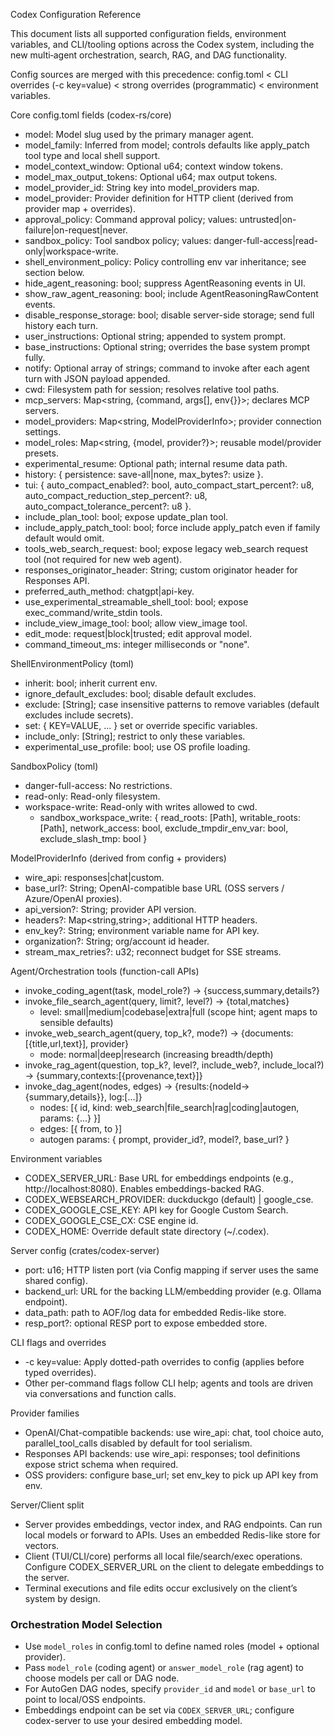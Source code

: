 Codex Configuration Reference

This document lists all supported configuration fields, environment variables, and CLI/tooling options across the Codex system, including the new multi‑agent orchestration, search, RAG, and DAG functionality.

Config sources are merged with this precedence: config.toml < CLI overrides (-c key=value) < strong overrides (programmatic) < environment variables.

Core config.toml fields (codex-rs/core)

- model: Model slug used by the primary manager agent.
- model_family: Inferred from model; controls defaults like apply_patch tool type and local shell support.
- model_context_window: Optional u64; context window tokens.
- model_max_output_tokens: Optional u64; max output tokens.
- model_provider_id: String key into model_providers map.
- model_provider: Provider definition for HTTP client (derived from provider map + overrides).
- approval_policy: Command approval policy; values: untrusted|on-failure|on-request|never.
- sandbox_policy: Tool sandbox policy; values: danger-full-access|read-only|workspace-write.
- shell_environment_policy: Policy controlling env var inheritance; see section below.
- hide_agent_reasoning: bool; suppress AgentReasoning events in UI.
- show_raw_agent_reasoning: bool; include AgentReasoningRawContent events.
- disable_response_storage: bool; disable server-side storage; send full history each turn.
- user_instructions: Optional string; appended to system prompt.
- base_instructions: Optional string; overrides the base system prompt fully.
- notify: Optional array of strings; command to invoke after each agent turn with JSON payload appended.
- cwd: Filesystem path for session; resolves relative tool paths.
- mcp_servers: Map<string, {command, args[], env{}}>; declares MCP servers.
- model_providers: Map<string, ModelProviderInfo>; provider connection settings.
- model_roles: Map<string, {model, provider?}>; reusable model/provider presets.
- experimental_resume: Optional path; internal resume data path.
- history: { persistence: save-all|none, max_bytes?: usize }.
- tui: { auto_compact_enabled?: bool, auto_compact_start_percent?: u8, auto_compact_reduction_step_percent?: u8, auto_compact_tolerance_percent?: u8 }.
- include_plan_tool: bool; expose update_plan tool.
- include_apply_patch_tool: bool; force include apply_patch even if family default would omit.
- tools_web_search_request: bool; expose legacy web_search request tool (not required for new web agent).
- responses_originator_header: String; custom originator header for Responses API.
- preferred_auth_method: chatgpt|api-key.
- use_experimental_streamable_shell_tool: bool; expose exec_command/write_stdin tools.
- include_view_image_tool: bool; allow view_image tool.
- edit_mode: request|block|trusted; edit approval model.
- command_timeout_ms: integer milliseconds or "none".

ShellEnvironmentPolicy (toml)

- inherit: bool; inherit current env.
- ignore_default_excludes: bool; disable default excludes.
- exclude: [String]; case insensitive patterns to remove variables (default excludes include secrets).
- set: { KEY=VALUE, ... } set or override specific variables.
- include_only: [String]; restrict to only these variables.
- experimental_use_profile: bool; use OS profile loading.

SandboxPolicy (toml)

- danger-full-access: No restrictions.
- read-only: Read-only filesystem.
- workspace-write: Read-only with writes allowed to cwd.
  - sandbox_workspace_write: { read_roots: [Path], writable_roots: [Path], network_access: bool, exclude_tmpdir_env_var: bool, exclude_slash_tmp: bool }

ModelProviderInfo (derived from config + providers)

- wire_api: responses|chat|custom.
- base_url?: String; OpenAI-compatible base URL (OSS servers / Azure/OpenAI proxies).
- api_version?: String; provider API version.
- headers?: Map<string,string>; additional HTTP headers.
- env_key?: String; environment variable name for API key.
- organization?: String; org/account id header.
- stream_max_retries?: u32; reconnect budget for SSE streams.

Agent/Orchestration tools (function-call APIs)

- invoke_coding_agent(task, model_role?) -> {success,summary,details?}
- invoke_file_search_agent(query, limit?, level?) -> {total,matches}
  - level: small|medium|codebase|extra|full (scope hint; agent maps to sensible defaults)
- invoke_web_search_agent(query, top_k?, mode?) -> {documents:[{title,url,text}], provider}
  - mode: normal|deep|research (increasing breadth/depth)
- invoke_rag_agent(question, top_k?, level?, include_web?, include_local?) -> {summary,contexts:[{provenance,text}]}
- invoke_dag_agent(nodes, edges) -> {results:{nodeId->{summary,details}}, log:[...]}
  - nodes: [{ id, kind: web_search|file_search|rag|coding|autogen, params: {...} }]
  - edges: [{ from, to }]
  - autogen params: { prompt, provider_id?, model?, base_url? }

Environment variables

- CODEX_SERVER_URL: Base URL for embeddings endpoints (e.g., http://localhost:8080). Enables embeddings-backed RAG.
- CODEX_WEBSEARCH_PROVIDER: duckduckgo (default) | google_cse.
- CODEX_GOOGLE_CSE_KEY: API key for Google Custom Search.
- CODEX_GOOGLE_CSE_CX: CSE engine id.
- CODEX_HOME: Override default state directory (~/.codex).

Server config (crates/codex-server)

- port: u16; HTTP listen port (via Config mapping if server uses the same shared config).
- backend_url: URL for the backing LLM/embedding provider (e.g. Ollama endpoint).
- data_path: path to AOF/log data for embedded Redis-like store.
- resp_port?: optional RESP port to expose embedded store.

CLI flags and overrides

- -c key=value: Apply dotted-path overrides to config (applies before typed overrides).
- Other per-command flags follow CLI help; agents and tools are driven via conversations and function calls.

Provider families

- OpenAI/Chat-compatible backends: use wire_api: chat, tool choice auto, parallel_tool_calls disabled by default for tool serialism.
- Responses API backends: use wire_api: responses; tool definitions expose strict schema when required.
- OSS providers: configure base_url; set env_key to pick up API key from env.

Server/Client split

- Server provides embeddings, vector index, and RAG endpoints. Can run local models or forward to APIs. Uses an embedded Redis-like store for vectors.
- Client (TUI/CLI/core) performs all local file/search/exec operations. Configure CODEX_SERVER_URL on the client to delegate embeddings to the server.
- Terminal executions and file edits occur exclusively on the client’s system by design.


### Orchestration Model Selection
- Use `model_roles` in config.toml to define named roles (model + optional provider).
- Pass `model_role` (coding agent) or `answer_model_role` (rag agent) to choose models per call or DAG node.
- For AutoGen DAG nodes, specify `provider_id` and `model` or `base_url` to point to local/OSS endpoints.
- Embeddings endpoint can be set via `CODEX_SERVER_URL`; configure codex-server to use your desired embedding model.
